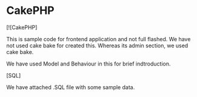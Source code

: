 CakePHP
=======

[![CakePHP]

This is sample code for frontend application and not full flashed. We have not used cake bake for created this. 
Whereas its admin section, we used cake bake. 

We have used Model and Behaviour in this for brief indtroduction.

[SQL]

We have attached .SQL file with some sample data.
